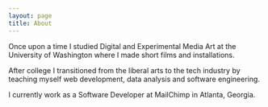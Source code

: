 ```yaml
---
layout: page
title: About
---
```


Once upon a time I studied Digital and Experimental Media Art at the University of Washington where I made short films and installations.

After college I transitioned from the liberal arts to the tech industry by teaching myself web development, data analysis and software engineering.

I currently work as a Software Developer at MailChimp in Atlanta, Georgia.
